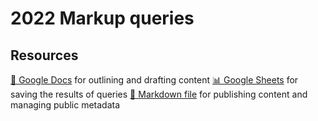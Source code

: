 # 2022 Markup queries

<!--
  This directory contains all of the 2022 Markup chapter queries.

  Each query should have a corresponding `metric_name.sql` file.
  Note that readers are linked to this directory, so try to make the SQL file names descriptive for easy browsing.

  Analysts: if helpful, you can use this README to give additional info about the queries.
-->

## Resources

[📄 Google Docs][~google-doc] for outlining and drafting content
[📊 Google Sheets][~google-sheets] for saving the results of queries
[📝 Markdown file][~chapter-markdown] for publishing content and managing public metadata

[~google-doc]: https://docs.google.com/document/d/1OV_-YmxXoFCalDIdAYq9eTZMpjsQ0rsuFKGAsF-8eoM/edit?usp=sharing
[~google-sheets]: https://docs.google.com/spreadsheets/d/1grkd2_1xSV3jvNK6ucRQ0OL1HmGTsScHuwA8GZuRLHU/edit?usp=sharing
[~chapter-markdown]: https://github.com/HTTPArchive/almanac.httparchive.org/tree/main/src/content/en/2022/markup.md